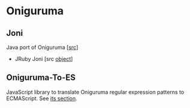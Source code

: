 # Oniguruma

## Joni

Java port of Oniguruma [[src](https://github.com/jruby/joni)]

- JRuby Joni [src [object](https://github.com/jruby/jruby/blob/master/core/src/main/java/org/jruby/RubyRegexp.java)]

## Oniguruma-To-ES

JavaScript library to translate Oniguruma regular expression patterns to
ECMAScript. See [its section](../convert/oniguruma_to_es.md).
